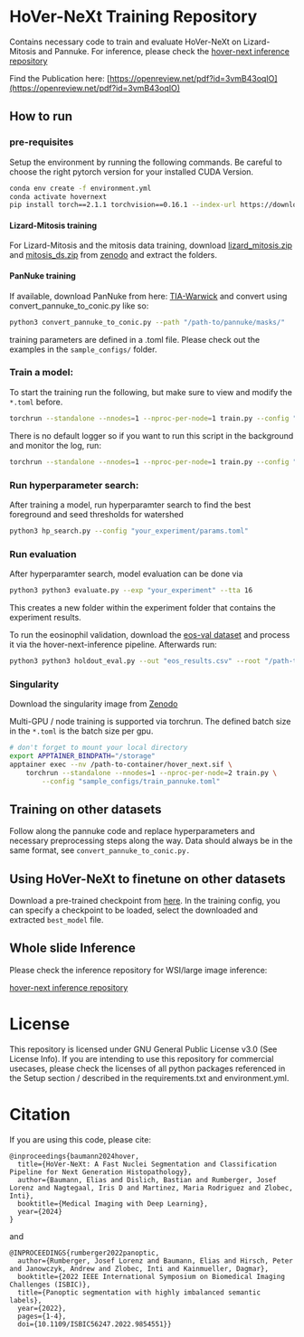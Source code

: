 # HoVer-NeXt Training Repository

Contains necessary code to train and evaluate HoVer-NeXt on Lizard-Mitosis and Pannuke.
For inference, please check the [hover-next inference repository](https://github.com/digitalpathologybern/hover_next_inference)

Find the Publication here: [https://openreview.net/pdf?id=3vmB43oqIO](https://openreview.net/pdf?id=3vmB43oqIO)

## How to run

### pre-requisites

Setup the environment by running the following commands. Be careful to choose the right pytorch version for your installed CUDA Version.

```bash
conda env create -f environment.yml
conda activate hovernext
pip install torch==2.1.1 torchvision==0.16.1 --index-url https://download.pytorch.org/whl/cu118
```

#### Lizard-Mitosis training
For Lizard-Mitosis and the mitosis data training, download [lizard_mitosis.zip](https://zenodo.org/records/10636591/files/lizard_mitosis.zip?download=1) and [mitosis_ds.zip](https://zenodo.org/records/10636591/files/mitosis_ds.zip?download=1) from [zenodo](https://zenodo.org/records/10636591)
and extract the folders.

#### PanNuke training
If available, download PanNuke from here: [TIA-Warwick](https://warwick.ac.uk/fac/cross_fac/tia/data/)
and convert using convert_pannuke_to_conic.py like so:

```bash
python3 convert_pannuke_to_conic.py --path "/path-to/pannuke/masks/"
```

training parameters are defined in a .toml file. Please check out the examples in the `sample_configs/` folder.

### Train a model:
To start the training run the following, but make sure to view and modify the ```*.toml``` before.

```bash
torchrun --standalone --nnodes=1 --nproc-per-node=1 train.py --config "sample_configs/train_pannuke.toml"
```

There is no default logger so if you want to run this script in the background and monitor the log, run:

```bash
torchrun --standalone --nnodes=1 --nproc-per-node=1 train.py --config "sample_configs/train_pannuke.toml" >train.log 2>&1 &
```

### Run hyperparameter search:

After training a model, run hyperparamter search to find the best foreground and seed thresholds for watershed

```bash
python3 hp_search.py --config "your_experiment/params.toml"
```

### Run evaluation

After hyperparamter search, model evaluation can be done via

```bash
python3 python3 evaluate.py --exp "your_experiment" --tta 16
```

This creates a new folder within the experiment folder that contains the experiment results.

To run the eosinophil validation, download the [eos-val dataset](https://zenodo.org/records/10636591/files/eos_val.zip?download=1) and process it via the hover-next-inference pipeline. Afterwards run:

```bash
python3 python3 holdout_eval.py --out "eos_results.csv" --root "/path-to-inference-results/" --val_root "/path-to/eos_val/"
```

### Singularity 

Download the singularity image from [Zenodo](https://zenodo.org/records/10649470/files/hover_next.sif)

Multi-GPU / node training is supported via torchrun. The defined batch size in the ```*.toml``` is the batch size per gpu.

```bash
# don't forget to mount your local directory
export APPTAINER_BINDPATH="/storage"
apptainer exec --nv /path-to-container/hover_next.sif \
    torchrun --standalone --nnodes=1 --nproc-per-node=2 train.py \
	    --config "sample_configs/train_pannuke.toml"
```

## Training on other datasets

Follow along the pannuke code and replace hyperparameters and necessary preprocessing steps along the way.
Data should always be in the same format, see ```convert_pannuke_to_conic.py.```

## Using HoVer-NeXt to finetune on other datasets

Download a pre-trained checkpoint from [here](https://zenodo.org/records/10635618). 
In the training config, you can specify a checkpoint to be loaded, select the downloaded and extracted ```best_model``` file.

## Whole slide Inference

Please check the inference repository for WSI/large image inference:

[hover-next inference repository](https://github.com/digitalpathologybern/hover_next_inference)

# License

This repository is licensed under GNU General Public License v3.0 (See License Info).
If you are intending to use this repository for commercial usecases, please check the licenses of all python packages referenced in the Setup section / described in the requirements.txt and environment.yml.

# Citation

If you are using this code, please cite:
```
@inproceedings{baumann2024hover,
  title={HoVer-NeXt: A Fast Nuclei Segmentation and Classification Pipeline for Next Generation Histopathology},
  author={Baumann, Elias and Dislich, Bastian and Rumberger, Josef Lorenz and Nagtegaal, Iris D and Martinez, Maria Rodriguez and Zlobec, Inti},
  booktitle={Medical Imaging with Deep Learning},
  year={2024}
}
```
and
```
@INPROCEEDINGS{rumberger2022panoptic,
  author={Rumberger, Josef Lorenz and Baumann, Elias and Hirsch, Peter and Janowczyk, Andrew and Zlobec, Inti and Kainmueller, Dagmar},
  booktitle={2022 IEEE International Symposium on Biomedical Imaging Challenges (ISBIC)}, 
  title={Panoptic segmentation with highly imbalanced semantic labels}, 
  year={2022},
  pages={1-4},
  doi={10.1109/ISBIC56247.2022.9854551}}
```
